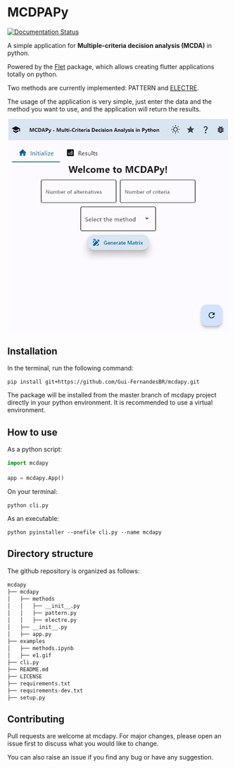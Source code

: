 # MCDPAPy

<!-- [![Open In Colab](https://colab.research.google.com/assets/colab-badge.svg)](https://colab.research.google.com/github/Gui-FernandesBR/mcdapy/blob/master/docs/) -->
<!-- [![PyPI]()](https://pypi.org/project/mcdapy/) -->
[![Documentation Status](https://readthedocs.org/projects/mcdapy/badge/?version=latest)](https://mcdapy.readthedocs.io/en/latest/?badge=latest)


A simple application for **Multiple-criteria decision analysis (MCDA)** in python.

Powered by the [Flet](https://flet.dev/) package, which allows creating flutter applications totally on python.

Two methods are currently implemented: PATTERN and [ELECTRE](https://doi.org/10.1016/j.ejor.2015.07.019).

The usage of the application is very simple, just enter the data and the method you want to use, and the application will return the results.

<p style="text-align:center;"><img src="https://raw.githubusercontent.com/Gui-FernandesBR/mcdapy/master/docs/source/static/g1.gif" alt="Demo" width="500"/>


## Installation

In the terminal, run the following command:

```shell
pip install git+https://github.com/Gui-FernandesBR/mcdapy.git
```

The package will be installed from the master branch of mcdapy project directly
in your python environment.
It is recommended to use a virtual environment.

## How to use

As a python script:

```python
import mcdapy

app = mcdapy.App()
```

On your terminal:

```shell
python cli.py
```

As an executable:

```shell
python pyinstaller --onefile cli.py --name mcdapy
```

## Directory structure

The github repository is organized as follows:

```shell
mcdapy
├── mcdapy
│   ├── methods
│   │   ├── __init__.py
│   │   ├── pattern.py
│   │   ├── electre.py
│   ├── __init__.py
│   ├── app.py
├── examples
│   ├── methods.ipynb
│   ├── e1.gif
├── cli.py
├── README.md
├── LICENSE
├── requirements.txt
├── requirements-dev.txt
├── setup.py
```

## Contributing

Pull requests are welcome at mcdapy. For major changes, please open an issue first to discuss what you would like to change.

You can also raise an issue if you find any bug or have any suggestion.
